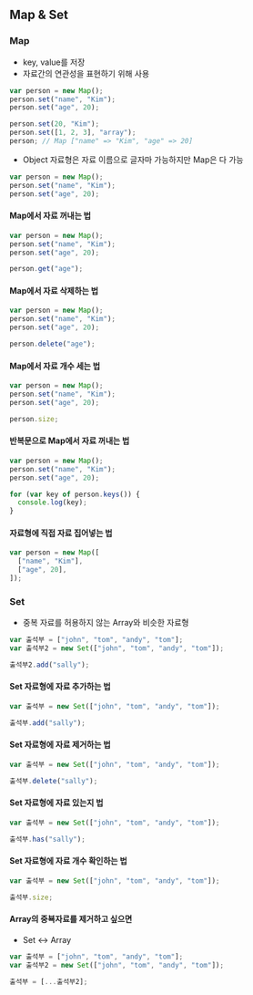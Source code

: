 ## Map & Set

### Map

- key, value를 저장
- 자료간의 연관성을 표현하기 위해 사용

```javascript
var person = new Map();
person.set("name", "Kim");
person.set("age", 20);

person.set(20, "Kim");
person.set([1, 2, 3], "array");
person; // Map ["name" => "Kim", "age" => 20]
```

- Object 자료형은 자료 이름으로 글자마 가능하지만 Map은 다 가능

```javascript
var person = new Map();
person.set("name", "Kim");
person.set("age", 20);
```

#### Map에서 자료 꺼내는 법

```javascript
var person = new Map();
person.set("name", "Kim");
person.set("age", 20);

person.get("age");
```

#### Map에서 자료 삭제하는 법

```javascript
var person = new Map();
person.set("name", "Kim");
person.set("age", 20);

person.delete("age");
```

#### Map에서 자료 개수 세는 법

```javascript
var person = new Map();
person.set("name", "Kim");
person.set("age", 20);

person.size;
```

#### 반복문으로 Map에서 자료 꺼내는 법

```javascript
var person = new Map();
person.set("name", "Kim");
person.set("age", 20);

for (var key of person.keys()) {
  console.log(key);
}
```

#### 자료형에 직접 자료 집어넣는 법

```javascript
var person = new Map([
  ["name", "Kim"],
  ["age", 20],
]);
```

### Set

- 중복 자료를 허용하지 않는 Array와 비슷한 자료형

```javascript
var 출석부 = ["john", "tom", "andy", "tom"];
var 출석부2 = new Set(["john", "tom", "andy", "tom"]);

출석부2.add("sally");
```

#### Set 자료형에 자료 추가하는 법

```javascript
var 출석부 = new Set(["john", "tom", "andy", "tom"]);

출석부.add("sally");
```

#### Set 자료형에 자료 제거하는 법

```javascript
var 출석부 = new Set(["john", "tom", "andy", "tom"]);

출석부.delete("sally");
```

#### Set 자료형에 자료 있는지 법

```javascript
var 출석부 = new Set(["john", "tom", "andy", "tom"]);

출석부.has("sally");
```

#### Set 자료형에 자료 개수 확인하는 법

```javascript
var 출석부 = new Set(["john", "tom", "andy", "tom"]);

출석부.size;
```

#### Array의 중뵥자료를 제거하고 싶으면

- Set <-> Array

```javascript
var 출석부 = ["john", "tom", "andy", "tom"];
var 출석부2 = new Set(["john", "tom", "andy", "tom"]);

출석부 = [...출석부2];
```
